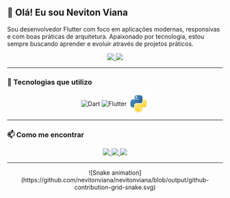 ## 👋 Olá! Eu sou Neviton Viana

Sou desenvolvedor Flutter com foco em aplicações modernas, responsivas e com boas práticas de arquitetura. Apaixonado por tecnologia, estou sempre buscando aprender e evoluir através de projetos práticos.

<div align="center">
  <a href="https://github.com/nevitonviana">
    <img height="180em" src="https://github-readme-stats.vercel.app/api?username=nevitonviana&show_icons=true&theme=dracula&include_all_commits=true&count_private=true"/>
    <img height="180em" src="https://github-readme-stats.vercel.app/api/top-langs/?username=nevitonviana&layout=compact&langs_count=7&theme=dracula"/>
  </a>
</div>

---

### 🚀 Tecnologias que utilizo
<div align="center">
  <img align="center" alt="Dart" height="48" width="48" src="https://img.icons8.com/color/48/000000/dart.png"/>
  <img align="center" alt="Flutter" height="48" width="48" src="https://img.icons8.com/color/48/000000/flutter.png"/>
  <img align="center" alt="Python" height="48" width="48" src="https://raw.githubusercontent.com/devicons/devicon/master/icons/python/python-original.svg"/>
</div>

---

### 📫 Como me encontrar
<div align="center">
  <a href="https://discord.gg/5958" target="_blank">
    <img src="https://img.shields.io/badge/Discord-7289DA?style=for-the-badge&logo=discord&logoColor=white"/>
  </a> 
  <a href="mailto:nevitonviana1@hotmail.com" target="_blank">
    <img src="https://img.shields.io/badge/-Email-%23333?style=for-the-badge&logo=gmail&logoColor=white"/>
  </a>
  <a href="https://www.linkedin.com/in/neviton-viana-a996a931" target="_blank">
    <img src="https://img.shields.io/badge/-LinkedIn-%230077B5?style=for-the-badge&logo=linkedin&logoColor=white"/>
  </a>
</div>

---

<div align="center">
  <!-- Animação da cobrinha -->
  ![Snake animation](https://github.com/nevitonviana/nevitonviana/blob/output/github-contribution-grid-snake.svg)
</div>






